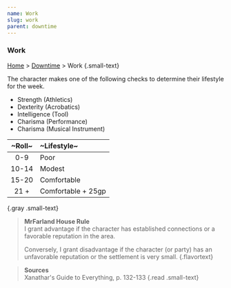 ```yaml
---
name: Work
slug: work
parent: downtime
---
```

### Work
[Home](dm-operations-center) > [Downtime](downtime) > Work {.small-text}

The character makes one of the following checks to determine their lifestyle for the week.
- Strength (Athletics)
- Dexterity (Acrobatics)
- Intelligence (Tool)
- Charisma (Performance)
- Charisma (Musical Instrument)

| ~Roll~| ~Lifestyle~        |
|:-----:|:-------------------|
|  0-9  | Poor               |
| 10-14 | Modest             |
| 15-20 | Comfortable        |
|  21 + | Comfortable + 25gp |
{.gray .small-text}

> **MrFarland House Rule**<br/>
> I grant advantage if the character has established connections or a favorable reputation in the area.
>
> Conversely, I grant disadvantage if the character (or party) has an unfavorable reputation or the settlement is very small.
{.flavortext}

> **Sources** <br/>
> Xanathar's Guide to Everything, p. 132-133
{.read .small-text}